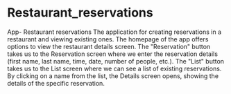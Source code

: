 # Restaurant_reservations
App- Restaurant reservations
The application for creating reservations in a restaurant and viewing existing ones. The homepage of the app offers options to view the restaurant details screen. The "Reservation" button takes us to the Reservation screen where we enter the reservation details (first name, last name, time, date, number of people, etc.). The "List" button takes us to the List screen where we can see a list of existing reservations. By clicking on a name from the list, the Details screen opens, showing the details of the specific reservation.
